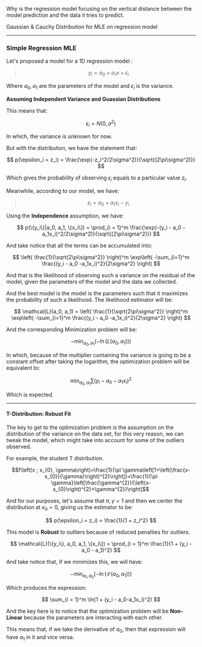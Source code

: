 Why is the regression model focusing on the vertical distance between the model prediction and the data it tries to predict. 

Gaussian & Cauchy Distribution for MLE on regression model

---
### Simple Regression MLE 

Let's proposed a model for a 1D regression model : 

> $$y_i = a_0 + a_1x + \epsilon_i$$

Where $a_0, a_1$ are the parameters of the model and $\epsilon_i$ is the variance. 

**Assuming Independent Variance and Guassian Distributions**

This means that: 

$$
\epsilon_i = N(0, \sigma^2)
$$

In which, the variance is unknown for now. 

But with the distribution, we have the statement that: 

$$
p(\epsilon_i = z_i) = \frac{\exp(-z_i^2/2\sigma^2)}{\sqrt{(2\pi\sigma^2)}}
$$

Which gives the probability of observing $\epsilon_i$ equals to a particular value $z_i$. 

Meanwhile, according to our model, we have: 

> $$\epsilon_i  = a_0 + a_1x_i - y_i$$

Using the **Independence** assumption, we have: 

$$
p(\{y_i\}|a_0, a_1, \{x_i\}) = \prod_{i = 1}^m 
\frac{\exp(-(y_i - a_0 -a_1x_i)^2/2\sigma^2)}{\sqrt{(2\pi\sigma^2)}}
$$

And take notice that all the terms can be accumulated into: 

$$
\left(
\frac{1}{\sqrt{2\pi\sigma^2}}
\right)^m
\exp\left(
-\sum_{i=1}^m
	\frac{(y_i - a_0 -a_1x_i)^2}{2\sigma^2}
\right)
$$

And that is the likelihood of observing such a variance on the residual of the model, given the parameters of the model and the data we collected. 

And the best model is the model is the parameters such that it maximizes the probability of such a likelihood. The likelihood estimator will be:

$$
\mathcal{L}(a_0, a_1) =
\left(
\frac{1}{\sqrt{2\pi\sigma^2}}
\right)^m
\exp\left(
-\sum_{i=1}^m
	\frac{(y_i - a_0 -a_1x_i)^2}{2\sigma^2}
\right)
$$

And the corresponding Minimization problem will be: 

$$
-\min_{a_0, a_1}( -\ln(L(a_0, a_1)))
$$

In which, because of the multiplier containing the variance is going to be a constant offset after taking the logarithm, the optimization problem will be equivalent to: 

$$
\min_{a_0, a_1} \sum (y_i - a_0 - a_1x_i)^2
$$

Which is expected. 

---
#### T-Distribution: Robust Fit

The key to get to the optimization problem is the assumption on the distribution of the variance on the data set, for this very reason, we can tweak the model, which might take into account for some of the outliers observed. 

For example, the student T distribution. 

$$f\left(x ; x_{0}, \gamma\right)=\frac{1}{\pi \gamma\left[1+\left(\frac{x-x_{0}}{\gamma}\right)^{2}\right]}=\frac{1}{\pi \gamma}\left[\frac{\gamma^{2}}{\left(x-x_{0}\right)^{2}+\gamma^{2}}\right]$$

And for our purposes, let's assume that $\pi, \gamma = 1$ and then we center the distribution at $x_0 = 0$, giving us the estimator to be: 

$$
p(\epsilon_i = z_i) = \frac{1}{1 + z_i^2}
$$

This model is **Robust** to outliers because of reduced penalties for outliers. 

$$
\mathcal{L}(\{y_i\}, a_0, a_1, \{x_i\}) = 
\prod_{i = 1}^m
\frac{1}{1 + (y_i - a_0 - a_1)^2}
$$

And take notice that, if we minimizes this, we will have: 

$$
-\min_{a_1, a_0}(-\ln(\mathcal{L}(a_0, a_1)))
$$

Which produces the expression: 

$$
\sum_{i = 1}^m \ln(1 + (y_i - a_0-a_1x_i)^2)
$$

And the key here is to notice that the optimization problem will be **Non-Linear** because the parameters are interacting with each other. 

This means that, if we take the derivative of $a_0$, then that expression will have $a_1$ in it and vice versa. 

